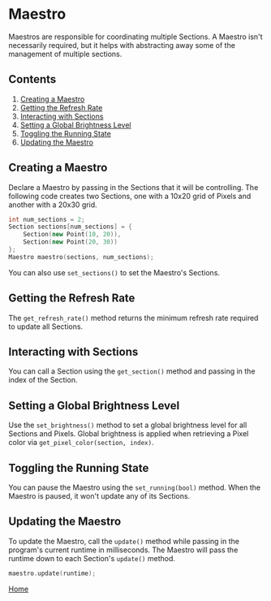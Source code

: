 # Maestro
Maestros are responsible for coordinating multiple Sections. A Maestro isn't necessarily required, but it helps with abstracting away some of the management of multiple sections.

## Contents
1. [Creating a Maestro](#creating-a-maestro)
2. [Getting the Refresh Rate](#getting-the-refresh-rate)
3. [Interacting with Sections](#interacting-with-sections)
4. [Setting a Global Brightness Level](#setting-a-global-brightness-level)
5. [Toggling the Running State](#toggling-the-running-state)
6. [Updating the Maestro](#updating-the-maestro)

## Creating a Maestro
Declare a Maestro by passing in the Sections that it will be controlling. The following code creates two Sections, one with a 10x20 grid of Pixels and another with a 20x30 grid.
```c++
int num_sections = 2;
Section sections[num_sections] = {
	Section(new Point(10, 20)),
	Section(new Point(20, 30))
};
Maestro maestro(sections, num_sections);
```
You can also use `set_sections()` to set the Maestro's Sections.

## Getting the Refresh Rate
The `get_refresh_rate()` method returns the minimum refresh rate required to update all Sections.

## Interacting with Sections
You can call a Section using the `get_section()` method and passing in the index of the Section.

## Setting a Global Brightness Level
Use the `set_brightness()` method to set a global brightness level for all Sections and Pixels. Global brightness is applied when retrieving a Pixel color via `get_pixel_color(section, index)`.

## Toggling the Running State
You can pause the Maestro using the `set_running(bool)` method. When the Maestro is paused, it won't update any of its Sections.

## Updating the Maestro
To update the Maestro, call the `update()` method while passing in the program's current runtime in milliseconds. The Maestro will pass the runtime down to each Section's `update()` method.
```c++
maestro.update(runtime);
```

[Home](README.md)
